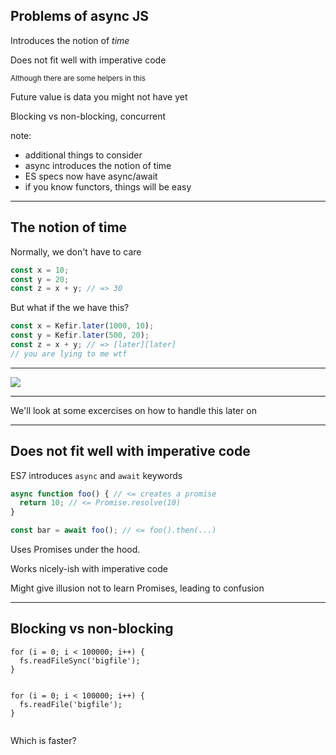 ## Problems of async JS

Introduces the notion of _time_

Does not fit well with imperative code

<small>Although there are some helpers in this</small>

Future value is data you might not have yet

Blocking vs non-blocking, concurrent

note:

- additional things to consider
- async introduces the notion of time
- ES specs now have async/await
- if you know functors, things will be easy

---

## The notion of time

Normally, we don't have to care

```js
const x = 10;
const y = 20;
const z = x + y; // => 30
```

But what if the we have this?

```js
const x = Kefir.later(1000, 10);
const y = Kefir.later(500, 20);
const z = x + y; // => [later][later]
// you are lying to me wtf
```

---

<img src="img/cat-needs-assistance.jpg">

---

We'll look at some excercises on how to handle this later on

---

## Does not fit well with imperative code

ES7 introduces `async` and `await` keywords

```js
async function foo() { // <= creates a promise
  return 10; // <= Promise.resolve(10)
}

const bar = await foo(); // <= foo().then(...)
```

Uses Promises under the hood.

Works nicely-ish with imperative code

Might give illusion not to learn Promises, leading to confusion

---

## Blocking vs non-blocking

<div class="cols">
  <div>
    <pre><code data-trim data-noescape class="lang-js hljs javascript"><span class="hljs-keyword">for</span> (i = <span class="hljs-number">0</span>; i &lt; <span class="hljs-number">100000</span>; i++) {
  fs.readFileSync(<span class="hljs-string">'bigfile'</span>);
}
    </code></pre>
  </div>
  <div>
    <pre><code data-trim data-noescape class="lang-js hljs javascript"><span class="hljs-keyword">for</span> (i = <span class="hljs-number">0</span>; i &lt; <span class="hljs-number">100000</span>; i++) {
  fs.readFile(<span class="hljs-string">'bigfile'</span>);
}
    </code></pre>
  </div>
</div>

Which is faster?
